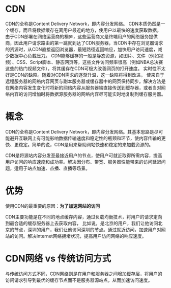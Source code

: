 
CDN
====

CDN的全称是Content Delivery Network，即内容分发网络。
CDN本质仍然是一个缓存，而且将数据缓存在离用户最近的地方，使用户以最快的速度获取数据。
由于CDN部署在网络运营商的桐庐，这些运营商又是终端用户的网络服务提供商，因此用户请求路由的第一跳就到达了CDN服务器，当CDN中存在浏览器请求的资源时，从CDN直接返回浏览器，最短路径返回响应，加快用户访问速度，减少数据中心负载压力。 CDN能够缓存的一般是静态资源，如图片、文件（例如视频）、CSS、Script脚本、静态网页等，这些文件访问频率很高（例如NBA总决赛这些的热门视频文件），将其缓存在CDN可极大改善网页的打开速度。 
实时性不太好是CDN的缺陷。随着对CDN需求的逐渐升温，这一缺陷将得到改进， 使来自于远程服务器的网络内容网页与副本服务器或缓存器中的网页保持同步。解决方法是在网络内容发生变化时将新的网络内容从服务器端直接传送到缓存器，或者当对网络内容的访问增加时将数据源服务器的网络内容尽可能实时地复制到缓存服务器。 

# 概念

CDN的全称是Content Delivery Network，即内容分发网络。其基本思路是尽可能避开互联网上有可能影响数据传输速度和稳定性的瓶颈和环节，使内容传输的更快、更稳定。简单的说，CDN是用来帮助网站快速和稳定的来加载资源的。

CDN是将源站内容分发至最接近用户的节点，使用户可就近取得所需内容，提高用户访问的响应速度和成功率。解决因分布、带宽、服务器性能带来的访问延迟问题，适用于站点加速、点播、直播等场景。


# 优势

使用CDN的最重要的原因：**为了加速网站的访问**


CDN主要功能是在不同的地点缓存内容，通过负载均衡技术，将用户的请求定向到最合适的缓存服务器上去获取内容，
比如说，是北京的用户，我们让他访问北京的节点，深圳的用户，我们让他访问深圳的节点。通过就近访问，加速用户对网站的访问。解决Internet网络拥堵状况，提高用户访问网络的响应速度。

# CDN网络 vs 传统访问方式

与传统访问方式不同，CDN网络则是在用户和服务器之间增加缓存层，将用户的访问请求引导到最优的缓存节点而不是服务器源站点，从而加速访问速度。
